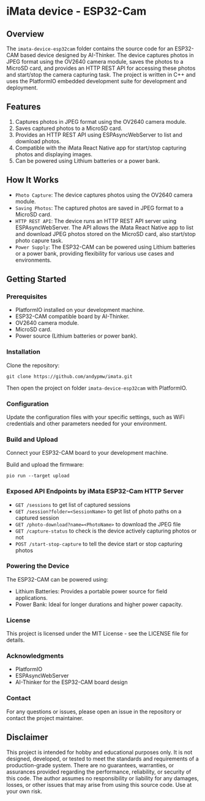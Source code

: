 # iMata device - ESP32-Cam

## Overview

The `imata-device-esp32cam` folder contains the source code for an ESP32-CAM based device designed by AI-Thinker. The device captures photos in JPEG format using the OV2640 camera module, saves the photos to a MicroSD card, and provides an HTTP REST API for accessing these photos and start/stop the camera capturing task. The project is written in C++ and uses the PlatformIO embedded development suite for development and deployment.

## Features

1. Captures photos in JPEG format using the OV2640 camera module.
1. Saves captured photos to a MicroSD card.
1. Provides an HTTP REST API using ESPAsyncWebServer to list and download photos.
1. Compatible with the iMata React Native app for start/stop capturing photos and displaying images.
1. Can be powered using Lithium batteries or a power bank.

## How It Works

- `Photo Capture`: The device captures photos using the OV2640 camera module.
- `Saving Photos`: The captured photos are saved in JPEG format to a MicroSD card.
- `HTTP REST API`: The device runs an HTTP REST API server using ESPAsyncWebServer. The API allows the iMata React Native app to list and download JPEG photos stored on the MicroSD card, also start/stop photo capure task.
- `Power Supply`: The ESP32-CAM can be powered using Lithium batteries or a power bank, providing flexibility for various use cases and environments.

## Getting Started

### Prerequisites

- PlatformIO installed on your development machine.
- ESP32-CAM compatible board by AI-Thinker.
- OV2640 camera module.
- MicroSD card.
- Power source (Lithium batteries or power bank).

### Installation

Clone the repository:

```
git clone https://github.com/andypmw/imata.git
```

Then open the project on folder `imata-device-esp32cam` with PlatformIO.

### Configuration

Update the configuration files with your specific settings, such as WiFi credentials and other parameters needed for your environment.

### Build and Upload

Connect your ESP32-CAM board to your development machine.

Build and upload the firmware:

```
pio run --target upload
```

### Exposed API Endpoints by iMata ESP32-Cam HTTP Server

- `GET /sessions` to get list of captured sessions
- `GET /session?folder=<SessionName>` to get list of photo paths on a captured session
- `GET /photo-download?name=<PhotoName>` to download the JPEG file
- `GET /capture-status` to check is the device actively capturing photos or not
- `POST /start-stop-capture` to tell the device start or stop capturing photos

### Powering the Device

The ESP32-CAM can be powered using:

- Lithium Batteries: Provides a portable power source for field applications.
- Power Bank: Ideal for longer durations and higher power capacity.

### License

This project is licensed under the MIT License - see the LICENSE file for details.

### Acknowledgments

- PlatformIO
- ESPAsyncWebServer
- AI-Thinker for the ESP32-CAM board design

### Contact

For any questions or issues, please open an issue in the repository or contact the project maintainer.

## Disclaimer

This project is intended for hobby and educational purposes only. It is not designed, developed, or tested to meet the standards and requirements of a production-grade system. There are no guarantees, warranties, or assurances provided regarding the performance, reliability, or security of this code. The author assumes no responsibility or liability for any damages, losses, or other issues that may arise from using this source code. Use at your own risk.
